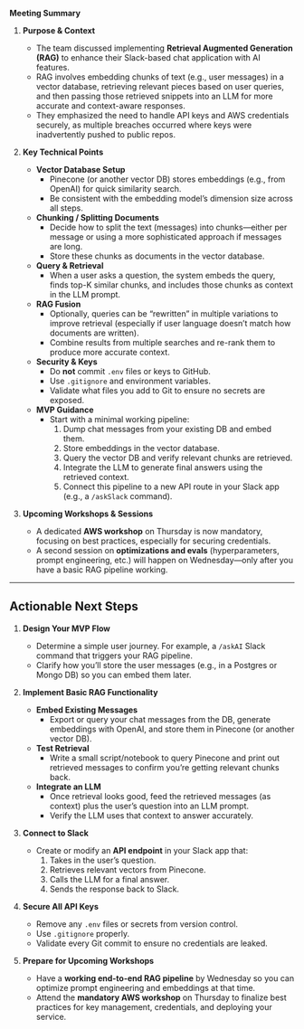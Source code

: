 **Meeting Summary**  
1. **Purpose & Context**  
   - The team discussed implementing **Retrieval Augmented Generation (RAG)** to enhance their Slack-based chat application with AI features.  
   - RAG involves embedding chunks of text (e.g., user messages) in a vector database, retrieving relevant pieces based on user queries, and then passing those retrieved snippets into an LLM for more accurate and context-aware responses.  
   - They emphasized the need to handle API keys and AWS credentials securely, as multiple breaches occurred where keys were inadvertently pushed to public repos.

2. **Key Technical Points**  
   - **Vector Database Setup**  
     - Pinecone (or another vector DB) stores embeddings (e.g., from OpenAI) for quick similarity search.  
     - Be consistent with the embedding model’s dimension size across all steps.
   - **Chunking / Splitting Documents**  
     - Decide how to split the text (messages) into chunks—either per message or using a more sophisticated approach if messages are long.  
     - Store these chunks as documents in the vector database.  
   - **Query & Retrieval**  
     - When a user asks a question, the system embeds the query, finds top-K similar chunks, and includes those chunks as context in the LLM prompt.  
   - **RAG Fusion**  
     - Optionally, queries can be “rewritten” in multiple variations to improve retrieval (especially if user language doesn’t match how documents are written).  
     - Combine results from multiple searches and re-rank them to produce more accurate context.  
   - **Security & Keys**  
     - Do **not** commit `.env` files or keys to GitHub.  
     - Use `.gitignore` and environment variables.  
     - Validate what files you add to Git to ensure no secrets are exposed.  
   - **MVP Guidance**  
     - Start with a minimal working pipeline:  
       1. Dump chat messages from your existing DB and embed them.  
       2. Store embeddings in the vector database.  
       3. Query the vector DB and verify relevant chunks are retrieved.  
       4. Integrate the LLM to generate final answers using the retrieved context.  
       5. Connect this pipeline to a new API route in your Slack app (e.g., a `/askSlack` command).

3. **Upcoming Workshops & Sessions**  
   - A dedicated **AWS workshop** on Thursday is now mandatory, focusing on best practices, especially for securing credentials.  
   - A second session on **optimizations and evals** (hyperparameters, prompt engineering, etc.) will happen on Wednesday—only after you have a basic RAG pipeline working.

---

## Actionable Next Steps

1. **Design Your MVP Flow**  
   - Determine a simple user journey. For example, a `/askAI` Slack command that triggers your RAG pipeline.  
   - Clarify how you’ll store the user messages (e.g., in a Postgres or Mongo DB) so you can embed them later.

2. **Implement Basic RAG Functionality**  
   - **Embed Existing Messages**  
     - Export or query your chat messages from the DB, generate embeddings with OpenAI, and store them in Pinecone (or another vector DB).  
   - **Test Retrieval**  
     - Write a small script/notebook to query Pinecone and print out retrieved messages to confirm you’re getting relevant chunks back.  
   - **Integrate an LLM**  
     - Once retrieval looks good, feed the retrieved messages (as context) plus the user’s question into an LLM prompt.  
     - Verify the LLM uses that context to answer accurately.

3. **Connect to Slack**  
   - Create or modify an **API endpoint** in your Slack app that:  
     1. Takes in the user’s question.  
     2. Retrieves relevant vectors from Pinecone.  
     3. Calls the LLM for a final answer.  
     4. Sends the response back to Slack.

4. **Secure All API Keys**  
   - Remove any `.env` files or secrets from version control.  
   - Use `.gitignore` properly.  
   - Validate every Git commit to ensure no credentials are leaked.

5. **Prepare for Upcoming Workshops**  
   - Have a **working end-to-end RAG pipeline** by Wednesday so you can optimize prompt engineering and embeddings at that time.  
   - Attend the **mandatory AWS workshop** on Thursday to finalize best practices for key management, credentials, and deploying your service.